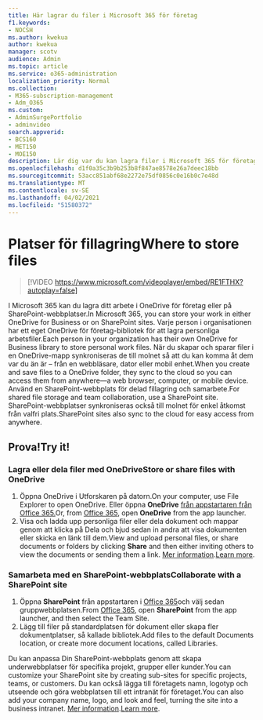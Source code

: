 ```yaml
---
title: Här lagrar du filer i Microsoft 365 för företag
f1.keywords:
- NOCSH
ms.author: kwekua
author: kwekua
manager: scotv
audience: Admin
ms.topic: article
ms.service: o365-administration
localization_priority: Normal
ms.collection:
- M365-subscription-management
- Adm_O365
ms.custom:
- AdminSurgePortfolio
- adminvideo
search.appverid:
- BCS160
- MET150
- MOE150
description: Lär dig var du kan lagra filer i Microsoft 365 för företag.
ms.openlocfilehash: d1f0a35c3b9b253b8f847ae8578e26a7deec18bb
ms.sourcegitcommit: 53acc851abf68e2272e75df0856c0e16b0c7e48d
ms.translationtype: MT
ms.contentlocale: sv-SE
ms.lasthandoff: 04/02/2021
ms.locfileid: "51580372"
---
```

# <a name="where-to-store-files"></a><span data-ttu-id="1eed6-103">Platser för fillagring</span><span class="sxs-lookup"><span data-stu-id="1eed6-103">Where to store files</span></span>

> [!VIDEO https://www.microsoft.com/videoplayer/embed/RE1FTHX?autoplay=false]

<span data-ttu-id="1eed6-104">I Microsoft 365 kan du lagra ditt arbete i OneDrive för företag eller på SharePoint-webbplatser.</span><span class="sxs-lookup"><span data-stu-id="1eed6-104">In Microsoft 365, you can store your work in either OneDrive for Business or on SharePoint sites.</span></span> <span data-ttu-id="1eed6-105">Varje person i organisationen har ett eget OneDrive för företag-bibliotek för att lagra personliga arbetsfiler.</span><span class="sxs-lookup"><span data-stu-id="1eed6-105">Each person in your organization has their own OneDrive for Business library to store personal work files.</span></span> <span data-ttu-id="1eed6-106">När du skapar och sparar filer i en OneDrive-mapp synkroniseras de till molnet så att du kan komma åt dem var du än är – från en webbläsare, dator eller mobil enhet.</span><span class="sxs-lookup"><span data-stu-id="1eed6-106">When you create and save files to a OneDrive folder, they sync to the cloud so you can access them from anywhere—a web browser, computer, or mobile device.</span></span> <span data-ttu-id="1eed6-107">Använd en SharePoint-webbplats för delad fillagring och samarbete.</span><span class="sxs-lookup"><span data-stu-id="1eed6-107">For shared file storage and team collaboration, use a SharePoint site.</span></span> <span data-ttu-id="1eed6-108">SharePoint-webbplatser synkroniseras också till molnet för enkel åtkomst från valfri plats.</span><span class="sxs-lookup"><span data-stu-id="1eed6-108">SharePoint sites also sync to the cloud for easy access from anywhere.</span></span>

## <a name="try-it"></a><span data-ttu-id="1eed6-109">Prova!</span><span class="sxs-lookup"><span data-stu-id="1eed6-109">Try it!</span></span>

### <a name="store-or-share-files-with-onedrive"></a><span data-ttu-id="1eed6-110">Lagra eller dela filer med OneDrive</span><span class="sxs-lookup"><span data-stu-id="1eed6-110">Store or share files with OneDrive</span></span>

1. <span data-ttu-id="1eed6-111">Öppna OneDrive i Utforskaren på datorn.</span><span class="sxs-lookup"><span data-stu-id="1eed6-111">On your computer, use File Explorer to open OneDrive.</span></span> <span data-ttu-id="1eed6-112">Eller öppna **OneDrive** [från appstartaren från Office 365.](https://www.office.com/)</span><span class="sxs-lookup"><span data-stu-id="1eed6-112">Or, from [Office 365](https://www.office.com/), open  **OneDrive**  from the app launcher.</span></span>
2. <span data-ttu-id="1eed6-113">Visa och ladda upp personliga filer eller  dela dokument och mappar genom att klicka på Dela och bjud sedan in andra att visa dokumenten eller skicka en länk till dem.</span><span class="sxs-lookup"><span data-stu-id="1eed6-113">View and upload personal files, or share documents or folders by clicking  **Share**  and then either inviting others to view the documents or sending them a link.</span></span> <span data-ttu-id="1eed6-114">[Mer information](https://support.microsoft.com/office/9fcc2f7d-de0c-4cec-93b0-a82024800c07#os_type=onedrive_-_business).</span><span class="sxs-lookup"><span data-stu-id="1eed6-114">[Learn more](https://support.microsoft.com/office/9fcc2f7d-de0c-4cec-93b0-a82024800c07#os_type=onedrive_-_business).</span></span>

### <a name="collaborate-with-a-sharepoint-site"></a><span data-ttu-id="1eed6-115">Samarbeta med en SharePoint-webbplats</span><span class="sxs-lookup"><span data-stu-id="1eed6-115">Collaborate with a SharePoint site</span></span>

1. <span data-ttu-id="1eed6-116">Öppna **SharePoint** från appstartaren i [Office 365](https://www.office.com/)och välj sedan gruppwebbplatsen.</span><span class="sxs-lookup"><span data-stu-id="1eed6-116">From [Office 365](https://www.office.com/), open  **SharePoint**  from the app launcher, and then select the Team Site.</span></span>
2. <span data-ttu-id="1eed6-117">Lägg till filer på standardplatsen för dokument eller skapa fler dokumentplatser, så kallade bibliotek.</span><span class="sxs-lookup"><span data-stu-id="1eed6-117">Add files to the default Documents location, or create more document locations, called Libraries.</span></span>

<span data-ttu-id="1eed6-118">Du kan anpassa Din SharePoint-webbplats genom att skapa underwebbplatser för specifika projekt, grupper eller kunder.</span><span class="sxs-lookup"><span data-stu-id="1eed6-118">You can customize your SharePoint site by creating sub-sites for specific projects, teams, or customers.</span></span> <span data-ttu-id="1eed6-119">Du kan också lägga till företagets namn, logotyp och utseende och göra webbplatsen till ett intranät för företaget.</span><span class="sxs-lookup"><span data-stu-id="1eed6-119">You can also add your company name, logo, and look and feel, turning the site into a business intranet.</span></span> <span data-ttu-id="1eed6-120">[Mer information](https://support.microsoft.com/office/06bbadc3-6b04-4a60-9d14-894f6a170818).</span><span class="sxs-lookup"><span data-stu-id="1eed6-120">[Learn more](https://support.microsoft.com/office/06bbadc3-6b04-4a60-9d14-894f6a170818).</span></span>